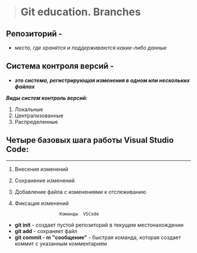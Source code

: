 ># Git education. Branches #

## Репозиторий - 
+ *место, где хранятся и поддерживаются какие-либо данные*

## Система контроля версий - 
+ ***это система, регистрирующая изменения в одном или нескольких файлах***

***_Виды систем контроль версий_:***
1. Локальные
2. Централизованные
3. Распределенные

## Четыре базовых шага работы __Visual Studio Code__:
------

1. Внесения изменений
2. Сохранение изменений
3. Добавление файла с изменениями к отслеживанию
4. Фиксация изменений

                        Команды  VSCode

 + __git init__  - создает пустой репозиторий в текущем местонахождении    
 + __git add__ - сохраняет файл
 + __git commit - m "сообщение"__ - быстрая команда, которая создает коммит с указанным комментарием    


